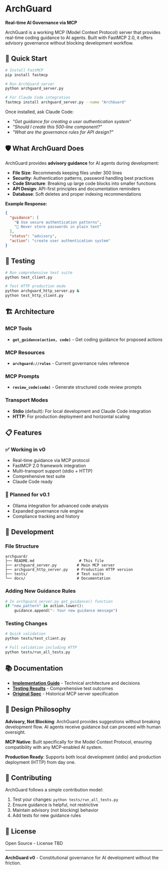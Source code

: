 # ArchGuard

**Real-time AI Governance via MCP**

ArchGuard is a working MCP (Model Context Protocol) server that provides real-time coding guidance to AI agents. Built with FastMCP 2.0, it offers advisory governance without blocking development workflow.

## 🚀 Quick Start

```bash
# Install FastMCP
pip install fastmcp

# Run ArchGuard server
python archguard_server.py

# For Claude Code integration
fastmcp install archguard_server.py --name "ArchGuard"
```

Once installed, ask Claude Code:
- *"Get guidance for creating a user authentication system"*
- *"Should I create this 500-line component?"*
- *"What are the governance rules for API design?"*

## 🛡️ What ArchGuard Does

ArchGuard provides **advisory guidance** for AI agents during development:

- **File Size**: Recommends keeping files under 300 lines
- **Security**: Authentication patterns, password handling best practices
- **Code Structure**: Breaking up large code blocks into smaller functions  
- **API Design**: API-first principles and documentation reminders
- **Database**: Soft deletes and proper indexing recommendations

**Example Response:**
```json
{
  "guidance": [
    "🔒 Use secure authentication patterns",
    "🔐 Never store passwords in plain text"
  ],
  "status": "advisory",
  "action": "create user authentication system"
}
```

## 🧪 Testing

```bash
# Run comprehensive test suite
python test_client.py

# Test HTTP production mode  
python archguard_http_server.py &
python test_http_client.py
```

## 🏗️ Architecture

### MCP Tools
- **`get_guidance(action, code)`** - Get coding guidance for proposed actions

### MCP Resources  
- **`archguard://rules`** - Current governance rules reference

### MCP Prompts
- **`review_code(code)`** - Generate structured code review prompts

### Transport Modes
- **Stdio** (default): For local development and Claude Code integration
- **HTTP**: For production deployment and horizontal scaling

## 📋 Features

### ✅ Working in v0
- Real-time guidance via MCP protocol
- FastMCP 2.0 framework integration
- Multi-transport support (stdio + HTTP)
- Comprehensive test suite
- Claude Code ready

### 🔄 Planned for v0.1
- Ollama integration for advanced code analysis
- Expanded governance rule engine
- Compliance tracking and history

## 🔧 Development

### File Structure
```
archguard/
├── README.md                    # This file
├── archguard_server.py         # Main MCP server
├── archguard_http_server.py    # Production HTTP version
├── tests/                      # Test suite
└── docs/                       # Documentation
```

### Adding New Guidance Rules
```python
# In archguard_server.py get_guidance() function
if "new_pattern" in action.lower():
    guidance.append("💡 Your new guidance message")
```

### Testing Changes
```bash
# Quick validation
python tests/test_client.py

# Full validation including HTTP
python tests/run_all_tests.py
```

## 📚 Documentation

- **[Implementation Guide](docs/IMPLEMENTATION.md)** - Technical architecture and decisions
- **[Testing Results](docs/TESTING_RESULTS.md)** - Comprehensive test outcomes
- **[Original Spec](docs/ORIGINAL_SPEC.md)** - Historical MCP server specification

## 🎯 Design Philosophy

**Advisory, Not Blocking**: ArchGuard provides suggestions without breaking development flow. AI agents receive guidance but can proceed with human oversight.

**MCP Native**: Built specifically for the Model Context Protocol, ensuring compatibility with any MCP-enabled AI system.

**Production Ready**: Supports both local development (stdio) and production deployment (HTTP) from day one.

## 🤝 Contributing

ArchGuard follows a simple contribution model:

1. Test your changes: `python tests/run_all_tests.py`
2. Ensure guidance is helpful, not restrictive
3. Maintain advisory (not blocking) behavior
4. Add tests for new guidance rules

## 📄 License

Open Source - License TBD

---

**ArchGuard v0** - Constitutional governance for AI development without the friction.